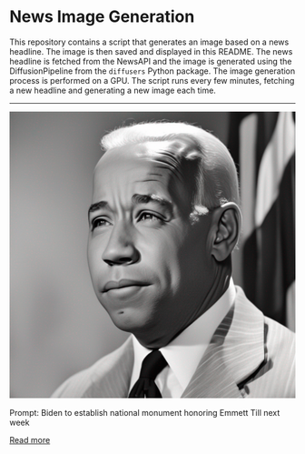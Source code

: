 # News Image Generation
This repository contains a script that generates an image based on a news headline. The image is then saved and displayed in this README.
The news headline is fetched from the NewsAPI and the image is generated using the DiffusionPipeline from the `diffusers` Python package. The image generation process is performed on a GPU.
The script runs every few minutes, fetching a new headline and generating a new image each time.

---

![Generated Image](image.png)

Prompt: Biden to establish national monument honoring Emmett Till next week

[Read more](https://www.cnn.com/2023/07/22/politics/biden-emmett-till-national-monument/index.html)